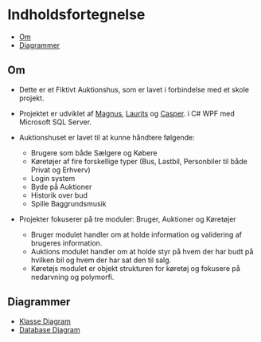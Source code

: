 ﻿# Indholdsfortegnelse

- [Om](#om)
- [Diagrammer](#diagrammer)

## Om

- Dette er et Fiktivt Auktionshus, som er lavet i forbindelse med et skole projekt.
- Projektet er udviklet af [Magnus](https://github.com/Programguy59), [Laurits](https://github.com/Lauritslund1) og [Casper](https://github.com/consoleBeep). i C# WPF med Microsoft SQL Server.
- Auktionshuset er lavet til at kunne håndtere følgende:
    - Brugere som både Sælgere og Købere
    - Køretøjer af fire forskellige typer (Bus, Lastbil, Personbiler til både Privat og Erhverv)
    - Login system
    - Byde på Auktioner
    - Historik over bud
    - Spille Baggrundsmusik


- Projekter fokuserer på tre moduler: Bruger, Auktioner og Køretøjer
    - Bruger modulet handler om at holde information og validering af brugeres information.
    - Auktions modulet handler om at holde styr på hvem der har budt på hvilken bil og hvem der har sat den til salg.
    - Køretøjs modulet er objekt strukturen for køretøj og fokusere på nedarvning og polymorfi.


## Diagrammer

- [Klasse Diagram](https://github.com/Programguy59/AuctionHouse/blob/main/AuctionClassDiagram.png)
- [Database Diagram](https://github.com/Programguy59/AuctionHouse/blob/main/AuctionERDiagram.png)

